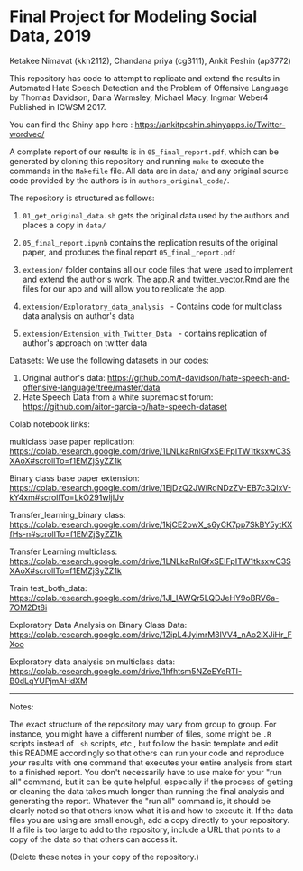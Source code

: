 # Final Project for Modeling Social Data, 2019

Ketakee Nimavat (kkn2112), Chandana priya (cg3111), Ankit Peshin (ap3772)

This repository has code to attempt to replicate and extend the results in Automated Hate Speech Detection and the Problem of Offensive Language by Thomas Davidson, Dana Warmsley, Michael Macy, Ingmar Weber4 Published in ICWSM 2017.

You can find the Shiny app here :  https://ankitpeshin.shinyapps.io/Twitter-wordvec/

A complete report of our results is in `05_final_report.pdf`, which can be generated by cloning this repository and running `make` to execute the commands in the `Makefile` file. All data are in `data/` and any original source code provided by the authors is in `authors_original_code/`.

The repository is structured as follows:

1. `01_get_original_data.sh` gets the original data used by the authors and places a copy in `data/`

2. `05_final_report.ipynb` contains the replication results of the original paper, and produces the final report `05_final_report.pdf`

3. `extension/` folder contains all our code files that were used to implement and extend the author's work. The app.R and twitter_vector.Rmd are the files for our app and will allow you to replicate the app.  

4. `extension/Exploratory_data_analysis ` - Contains code for multiclass data analysis on author's data

5. `extension/Extension_with_Twitter_Data ` - contains replication of author's approach on twitter data

Datasets:
We use the following datasets in our codes:
1. Original author's data: https://github.com/t-davidson/hate-speech-and-offensive-language/tree/master/data
2. Hate Speech Data from a white supremacist forum: https://github.com/aitor-garcia-p/hate-speech-dataset

Colab notebook links:


multiclass base paper replication: https://colab.research.google.com/drive/1LNLkaRnlGfxSEIFpITW1tksxwC3SXAoX#scrollTo=f1EMZjSyZZ1k	

Binary class base paper extension: https://colab.research.google.com/drive/1EjDzQ2JWiRdNDzZV-EB7c3QIxV-kY4xm#scrollTo=LkO291wljIJv	

Transfer_learning_binary class: https://colab.research.google.com/drive/1kjCE2owX_s6yCK7pp7SkBY5ytKXfHs-n#scrollTo=f1EMZjSyZZ1k	

Transfer Learning multiclass: https://colab.research.google.com/drive/1LNLkaRnlGfxSEIFpITW1tksxwC3SXAoX#scrollTo=f1EMZjSyZZ1k	

Train test_both_data: https://colab.research.google.com/drive/1Jl_IAWQr5LQDJeHY9oBRV6a-7OM2Dt8i	

Exploratory Data Analysis on Binary Class Data: https://colab.research.google.com/drive/1ZipL4JyimrM8lVV4_nAo2iXJiHr_FXoo	

Exploratory data analysis on multiclass data: https://colab.research.google.com/drive/1hfhtsm5NZeEYeRTI-B0dLqYUPjmAHdXM	

----

Notes:

The exact structure of the repository may vary from group to group. For instance, you might have a different number of files, some might be `.R` scripts instead of `.sh` scripts, etc., but follow the basic template and edit this README accordingly so that others can run your code and reproduce _your_ results with one command that executes your entire analysis from start to a finished report. You don't necessarily have to use make for your "run all" command, but it can be quite helpful, especially if the process of getting or cleaning the data takes much longer than running the final analysis and generating the report. Whatever the "run all" command is, it should be clearly noted so that others know what it is and how to execute it. If the data files you are using are small enough, add a copy directly to your repository. If a file is too large to add to the repository, include a URL that points to a copy of the data so that others can access it. 

(Delete these notes in your copy of the repository.)
